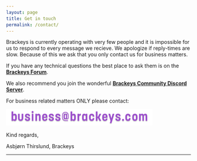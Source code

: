 ```yaml
---
layout: page
title: Get in touch
permalink: /contact/
---
```


Brackeys is currently operating with very few people and it is impossible for us to respond to every message we recieve. We apologize if reply-times are slow. Because of this we ask that you only contact us for business matters.

If you have any technical questions the best place to ask them is on the <b><a href="http://forum.brackeys.com/" target="_blank">Brackeys Forum</a></b>.

We also recommend you join the wonderful <b><a href="https://discord.gg/brackeys" target="_blank">Brackeys Community Discord Server</a></b>.

For business related matters ONLY please contact:

![email](/img/social/mail-img.png)

Kind regards,

Asbjørn Thirslund, Brackeys

-----------------------------
